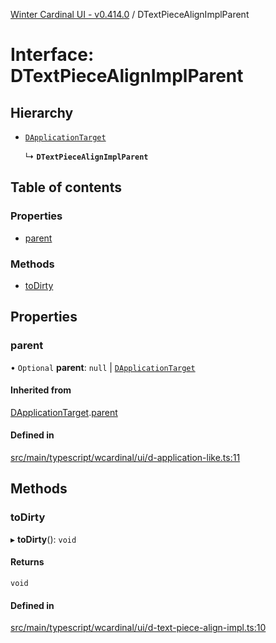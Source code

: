 [Winter Cardinal UI - v0.414.0](../index.md) / DTextPieceAlignImplParent

# Interface: DTextPieceAlignImplParent

## Hierarchy

- [`DApplicationTarget`](DApplicationTarget.md)

  ↳ **`DTextPieceAlignImplParent`**

## Table of contents

### Properties

- [parent](DTextPieceAlignImplParent.md#parent)

### Methods

- [toDirty](DTextPieceAlignImplParent.md#todirty)

## Properties

### parent

• `Optional` **parent**: ``null`` \| [`DApplicationTarget`](DApplicationTarget.md)

#### Inherited from

[DApplicationTarget](DApplicationTarget.md).[parent](DApplicationTarget.md#parent)

#### Defined in

[src/main/typescript/wcardinal/ui/d-application-like.ts:11](https://github.com/winter-cardinal/winter-cardinal-ui/blob/v0.414.0/src/main/typescript/wcardinal/ui/d-application-like.ts#L11)

## Methods

### toDirty

▸ **toDirty**(): `void`

#### Returns

`void`

#### Defined in

[src/main/typescript/wcardinal/ui/d-text-piece-align-impl.ts:10](https://github.com/winter-cardinal/winter-cardinal-ui/blob/v0.414.0/src/main/typescript/wcardinal/ui/d-text-piece-align-impl.ts#L10)
